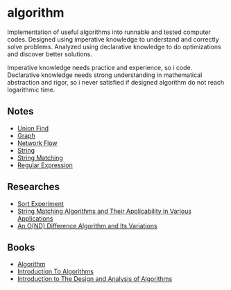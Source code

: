 # algorithm

Implementation of useful algorithms into runnable and tested computer codes. Designed using imperative knowledge to understand and correctly solve problems. Analyzed using declarative knowledge to do optimizations and discover better solutions.

Imperative knowledge needs practice and experience, so i code. Declarative knowledge needs strong understanding in mathematical abstraction and rigor, so i never satisfied if designed algorithm do not reach logarithmic time.

## Notes
* [Union Find](https://bladefidz.gitbooks.io/algorithm-chapter-1-5-union-find/content/)
* [Graph](https://bladefidz.gitbooks.io/algorithm-ch-4-graph/content/)
* [Network Flow](https://bladefidz.gitbooks.io/network-flow-algorithms/content/)
* [String](https://bladefidz.gitbooks.io/algorithm-ch-5-string/content/)
* [String Matching](https://bladefidz.gitbooks.io/introduction-to-algorithms-ch-32-string-matching/content/)
* [Regular Expression]()

## Researches
* [Sort Experiment](researches/sort_experiment.pdf)
* [String Matching Algorithms and Their Applicability in Various Applications](researches/String_Matching_Algorithms_and_Their_Applicability_in_Various_Applications.pdf)
* [An O(ND) Difference Algorithm and Its Variations](researches/An_O_ND_Difference_Algorithm_and_Its_Variations.pdf)

## Books
* [Algorithm](http://algs4.cs.princeton.edu/home/)
* [Introduction To Algorithms](https://mitpress.mit.edu/books/introduction-algorithms)
* [Introduction to The Design and Analysis of Algorithms](https://www.pearson.com/us/higher-education/program/Levitin-Introduction-to-the-Design-and-Analysis-of-Algorithms-3rd-Edition/PGM223052.html)
